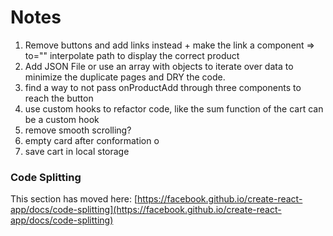 # Notes

1. Remove buttons and add links instead + make the link a component => to="" interpolate path to display the correct product
2. Add JSON File or use an array with objects to iterate over data to minimize the duplicate pages and DRY the code.
3. find a way to not pass onProductAdd through three components to reach the button
4. use custom hooks to refactor code, like the sum function of the cart can be a custom hook
5. remove smooth scrolling?
6. empty card after conformation o
7. save cart in local storage

### Code Splitting

This section has moved here: [https://facebook.github.io/create-react-app/docs/code-splitting](https://facebook.github.io/create-react-app/docs/code-splitting)
